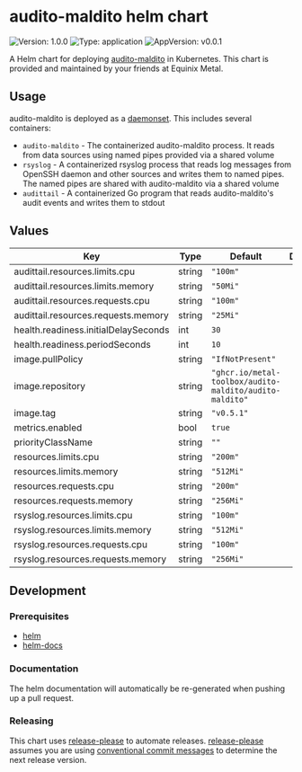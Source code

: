 # audito-maldito helm chart

![Version: 1.0.0](https://img.shields.io/badge/Version-1.0.0-informational?style=for-the-badge)
![Type: application](https://img.shields.io/badge/Type-application-informational?style=for-the-badge)
![AppVersion: v0.0.1](https://img.shields.io/badge/AppVersion-v0.0.1-informational?style=for-the-badge)

A Helm chart for deploying [audito-maldito][audito-maldito] in Kubernetes.
This chart is provided and maintained by your friends at Equinix Metal.

[audito-maldito]: https://github.com/metal-toolbox/audito-maldito

## Usage

audito-maldito is deployed as a [daemonset][daemonset]. This includes
several containers:

- `audito-maldito` - The containerized audito-maldito process. It reads from
  data sources using named pipes provided via a shared volume
- `rsyslog` - A containerized rsyslog process that reads log messages from
  OpenSSH daemon and other sources and writes them to named pipes.
  The named pipes are shared with audito-maldito via a shared volume
- `audittail` - A containerized Go program that reads audito-maldito's
  audit events and writes them to stdout

[daemonset]: https://kubernetes.io/docs/concepts/workloads/controllers/daemonset/

## Values

| Key | Type | Default | Description |
|-----|------|---------|-------------|
| audittail.resources.limits.cpu | string | `"100m"` |  |
| audittail.resources.limits.memory | string | `"50Mi"` |  |
| audittail.resources.requests.cpu | string | `"100m"` |  |
| audittail.resources.requests.memory | string | `"25Mi"` |  |
| health.readiness.initialDelaySeconds | int | `30` |  |
| health.readiness.periodSeconds | int | `10` |  |
| image.pullPolicy | string | `"IfNotPresent"` |  |
| image.repository | string | `"ghcr.io/metal-toolbox/audito-maldito/audito-maldito"` |  |
| image.tag | string | `"v0.5.1"` |  |
| metrics.enabled | bool | `true` |  |
| priorityClassName | string | `""` |  |
| resources.limits.cpu | string | `"200m"` |  |
| resources.limits.memory | string | `"512Mi"` |  |
| resources.requests.cpu | string | `"200m"` |  |
| resources.requests.memory | string | `"256Mi"` |  |
| rsyslog.resources.limits.cpu | string | `"100m"` |  |
| rsyslog.resources.limits.memory | string | `"512Mi"` |  |
| rsyslog.resources.requests.cpu | string | `"100m"` |  |
| rsyslog.resources.requests.memory | string | `"256Mi"` |  |

## Development

### Prerequisites

- [helm](https://helm.sh/docs/intro/install/)
- [helm-docs](https://github.com/norwoodj/helm-docs)

### Documentation

The helm documentation will automatically be re-generated when pushing up a pull request.

### Releasing

This chart uses [release-please](https://github.com/googleapis/release-please) to automate releases. [release-please](https://github.com/googleapis/release-please?tab=readme-ov-file#how-should-i-write-my-commits) assumes you are using [conventional commit messages](https://www.conventionalcommits.org/) to determine the next release version.
